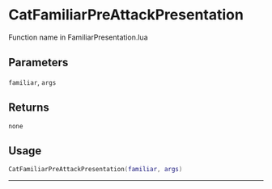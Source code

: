# CatFamiliarPreAttackPresentation
Function name in FamiliarPresentation.lua
## Parameters
`familiar`, `args`
## Returns
`none`
## Usage
```lua
CatFamiliarPreAttackPresentation(familiar, args)
```
---
